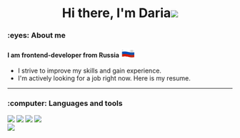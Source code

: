 <h1 align="center">Hi there, I'm Daria<img src="https://github.com/blackcater/blackcater/raw/main/images/Hi.gif" height="32"/></h1>
<h3>:eyes: About me</h3>
<h4 align="left">I am frontend-developer from Russia <img src="https://github.com/ramach05/ramach05/blob/main/images/russian-flag.gif?raw=true"/ height="20"></h3>
<ul>
      <li>I strive to improve my skills and gain experience.</li>
      <li>I'm actively looking for a job right now. Here is my resume.</li>
</ul>
<hr>
<h3>:computer: Languages and tools</h3> 
<div align="left"><img src="https://images.icon-icons.com/2107/PNG/512/file_type_html_icon_130541.png"/ height="40"> <img src="https://images.icon-icons.com/2107/PNG/512/file_type_css_icon_130661.png"/ height="40"> <img src="https://images.icon-icons.com/2108/PNG/512/javascript_icon_130900.png" height="40"> <img src="https://images.icon-icons.com/2429/PNG/512/figma_logo_icon_147289.png" height="40"/></div>
<img src="https://github-readme-stats.vercel.app/api/top-langs/?username=DARRR1NG&layout=compact"/>


